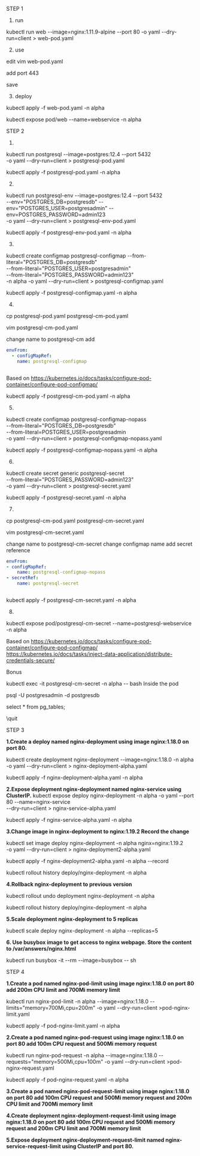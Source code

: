 STEP 1

1. run

kubectl run web --image=nginx:1.11.9-alpine --port 80  -o yaml --dry-run=client > web-pod.yaml


2. use

edit vim web-pod.yaml

add port 443

save 

3. deploy

kubectl apply -f web-pod.yaml -n alpha

kubectl expose pod/web --name=webservice -n alpha


STEP 2

1. 

kubectl run postgresql --image=postgres:12.4 --port 5432  \
-o yaml --dry-run=client > postgresql-pod.yaml

kubectl apply -f postgresql-pod.yaml -n alpha


2. 

kubectl run postgresql-env --image=postgres:12.4 --port 5432  \
  --env="POSTGRES_DB=postgresdb" --env="POSTGRES_USER=postgresadmin" --env=POSTGRES_PASSWORD=admin123 \
  -o yaml --dry-run=client  > postgresql-env-pod.yaml

kubectl apply -f postgresql-env-pod.yaml -n alpha

3. 

kubectl create configmap postgresql-configmap   --from-literal="POSTGRES_DB=postgresdb"  \
  --from-literal="POSTGRES_USER=postgresadmin" \
  --from-literal="POSTGRES_PASSWORD=admin123" \
  -n alpha -o yaml --dry-run=client > postgresql-configmap.yaml

kubectl apply -f postgresql-configmap.yaml -n alpha


4. 


cp postgresql-pod.yaml postgresql-cm-pod.yaml

vim postgresql-cm-pod.yaml

change name to postgresql-cm
add  
```yaml
envFrom:
  - configMapRef:
    name: postgresql-configmap
```

```yaml


```


Based on 
https://kubernetes.io/docs/tasks/configure-pod-container/configure-pod-configmap/

kubectl apply -f postgresql-cm-pod.yaml -n alpha

5. 

kubectl create configmap postgresql-configmap-nopass \
  --from-literal="POSTGRES_DB=postgresdb" \
  --from-literal=POSTGRES_USER=postgresadmin \
  -o yaml --dry-run=client > postgresql-configmap-nopass.yaml

kubectl apply -f postgresql-configmap-nopass.yaml -n alpha


6.

kubectl create secret generic postgresql-secret \
--from-literal="POSTGRES_PASSWORD=admin123"  \
-o yaml  --dry-run=client  > postgresql-secret.yaml


kubectl apply -f postgresql-secret.yaml -n alpha

7.

cp  postgresql-cm-pod.yaml postgresql-cm-secret.yaml

vim postgresql-cm-secret.yaml

change name to postgresql-cm-secret
change configmap name
add secret reference

```yaml
envFrom:
- configMapRef:
    name: postgresql-configmap-nopass
- secretRef:
    name: postgresql-secret
```


```yaml

```

kubectl apply -f  postgresql-cm-secret.yaml  -n alpha

8. 

kubectl expose pod/postgresql-cm-secret --name=postgresql-webservice -n alpha

Based on 
https://kubernetes.io/docs/tasks/configure-pod-container/configure-pod-configmap/
https://kubernetes.io/docs/tasks/inject-data-application/distribute-credentials-secure/


Bonus

kubectl exec -it  postgresql-cm-secret -n alpha -- bash
Inside the pod

psql -U postgresadmin -d postgresdb

select * from pg_tables;

\quit


STEP 3 


**1.Create a deploy named nginx-deployment using image nginx:1.18.0 on port 80.**

kubectl create deployment nginx-deployment --image=nginx:1.18.0 -n alpha \
-o yaml --dry-run=client > nginx-deployment-alpha.yaml

kubectl apply -f nginx-deployment-alpha.yaml -n alpha


**2.Expose deployment nginx-deployment named nginx-service using ClusterIP.**
kubectl expose deploy nginx-deployment -n alpha -o yaml --port 80 --name=nginx-service \
--dry-run=client  > nginx-service-alpha.yaml

kubectl apply -f nginx-service-alpha.yaml -n alpha

**3.Change image in nginx-deployment to nginx:1.19.2 Record the change**

kubectl set image deploy nginx-deployment -n alpha nginx=nginx:1.19.2 \
  -o yaml --dry-run=client > nginx-deployment2-alpha.yaml

kubectl apply -f nginx-deployment2-alpha.yaml -n alpha --record

kubectl rollout history deploy/nginx-deployment -n alpha


**4.Rollback nginx-deployment to previous version**

kubectl rollout undo deployment nginx-deployment -n alpha

kubectl rollout history deploy/nginx-deployment -n alpha

**5.Scale deployment nginx-deployment to 5 replicas**

kubectl scale deploy nginx-deployment -n alpha --replicas=5

**6. Use busybox image to get access to nginx webpage. Store the content to /var/answers/nginx.html**

kubectl run busybox -it --rm --image=busybox -- sh



STEP 4

**1.Create a pod named nginx-pod-limit using image nginx:1.18.0 on port 80 add 200m CPU limit and 700Mi memory limit**

kubectl run nginx-pod-limit -n alpha --image=nginx:1.18.0 --limits="memory=700Mi,cpu=200m"   -o yaml --dry-run=client >pod-nginx-limit.yaml

kubectl apply -f pod-nginx-limit.yaml -n alpha

**2.Create a pod named nginx-pod-request using image nginx:1.18.0 on port 80 add 100m CPU request and 500Mi memory request**


kubectl run nginx-pod-request -n alpha --image=nginx:1.18.0 --requests="memory=500Mi,cpu=100m"   -o yaml --dry-run=client >pod-nginx-request.yaml

kubectl apply -f pod-nginx-request.yaml -n alpha

**3.Create a pod named nginx-pod-request-limit using image nginx:1.18.0 on port 80 add 100m CPU request and 500Mi memory request and 200m CPU limit and 700Mi memory limit**

**4.Create deployment  nginx-deployment-request-limit  using image nginx:1.18.0 on port 80 add 100m CPU request and 500Mi memory request and 200m CPU limit and 700Mi memory limit**


**5.Expose deployment nginx-deployment-request-limit named nginx-service-request-limit using ClusterIP and port 80.**



